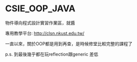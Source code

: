 # CSIE_OOP_JAVA

物件導向程式設計實習作業區，就醬

專用教學平台: http://clsn.nkust.edu.tw/

一直以來，關於OOP都是用到再查，是時候修堂比較完整的課程了



p.s. 到最後幾乎都在玩reflection跟generic 差低